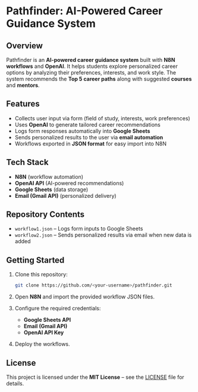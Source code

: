 # Pathfinder: AI-Powered Career Guidance System

## Overview

Pathfinder is an **AI-powered career guidance system** built with **N8N workflows** and **OpenAI**. It helps students explore personalized career options by analyzing their preferences, interests, and work style. The system recommends the **Top 5 career paths** along with suggested **courses** and **mentors**.

## Features

* Collects user input via form (field of study, interests, work preferences)
* Uses **OpenAI** to generate tailored career recommendations
* Logs form responses automatically into **Google Sheets**
* Sends personalized results to the user via **email automation**
* Workflows exported in **JSON format** for easy import into N8N

## Tech Stack

* **N8N** (workflow automation)
* **OpenAI API** (AI-powered recommendations)
* **Google Sheets** (data storage)
* **Email (Gmail API)** (personalized delivery)

## Repository Contents

* `workflow1.json` – Logs form inputs to Google Sheets
* `workflow2.json` – Sends personalized results via email when new data is added

## Getting Started

1. Clone this repository:

   ```bash
   git clone https://github.com/<your-username>/pathfinder.git
   ```
2. Open **N8N** and import the provided workflow JSON files.
3. Configure the required credentials:

   * **Google Sheets API**
   * **Email (Gmail API)**
   * **OpenAI API Key**
4. Deploy the workflows.

## License

This project is licensed under the **MIT License** – see the [LICENSE](LICENSE) file for details.
